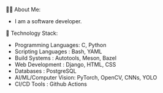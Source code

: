 👨‍💻 About Me:

- I am a software developer.

🔧 Technology Stack:

- Programming Languages: C, Python
- Scripting Languages : Bash, YAML
- Build Systems : Autotools, Meson, Bazel
- Web Development : Django, HTML, CSS
- Databases : PostgreSQL
- AI/ML/Computer Vision: PyTorch, OpenCV, CNNs, YOLO
- CI/CD Tools : Github Actions

<!--
**sarathvns/sarathvns** is a ✨ _special_ ✨ repository because its `README.md` (this file) appears on your GitHub profile.

Here are some ideas to get you started:

- 🔭 I’m currently working on ...
- 🌱 I’m currently learning ...
- 👯 I’m looking to collaborate on ...
- 🤔 I’m looking for help with ...
- 💬 Ask me about ...
- 📫 How to reach me: ...
- 😄 Pronouns: ...
- ⚡ Fun fact: ...
-->
